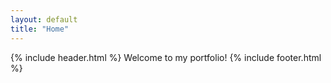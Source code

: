```yaml
---
layout: default
title: "Home"
---
```


{% include header.html %}
Welcome to my portfolio!
{% include footer.html %}
